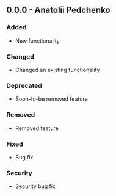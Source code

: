 ## 0.0.0 - Anatolii Pedchenko
### Added
- New functionality

### Changed
- Changed an existing functionality

### Deprecated
- Soon-to-be removed feature

### Removed 
- Removed feature

### Fixed
- Bug fix

### Security
- Security bug fix
